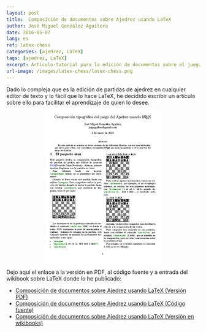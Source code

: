 ```yaml
---
layout: post
title:  Composición de documentos sobre Ajedrez usando LaTeX
author: José Miguel González Aguilera
date: 2016-05-07
lang: es
ref: latex-chess
categories: [ajedrez, LaTeX]
tags: [ajedrez, LaTeX]
excerpt: Artículo-tutorial para la edición de documentos sobre el juego del Ajedrez utilizando LaTeX, que facilita la concentración en la tarea de escribir el contenido, con un resultado gráfico excelente.
url-image: /images/latex-chess/latex-chess.png
---
```


Dado lo compleja que es la edición de partidas de ajedrez en cualquier editor de texto y lo fácil que lo hace LaTeX, he decidido escribir un artículo sobre ello para facilitar el aprendizaje de quien lo desee.


<img src="/images/latex-chess/latex-chess-full.png" style="display:block;margin-left:auto; margin-right:auto;" width="300px"/>

Dejo aquí el enlace a la versión en PDF, al código fuente y a entrada del wikibook sobre LaTeX donde lo he publicado:

* [Composición de documentos sobre Ajedrez usando
LaTeX (Versión PDF)](/files/latex_chess/latex_chess.pdf)
* [Composición de documentos sobre Ajedrez usando
LaTeX (Código fuente)](/files/latex_chess/latex_chess.tex)
* [Composición de documentos sobre Ajedrez usando LaTeX (Versión en
wikibooks)](http://es.wikibooks.org/wiki/Manual_de_LaTeX/Otros/Paquetes_para_componer_documentos_sobre_el_juego_del_Ajedrez)
